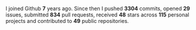 
I joined Github **7** years ago. Since then I pushed **3304** commits, opened **29** issues, submitted **834** pull requests, received **48** stars across **115** personal projects and contributed to **49** public repositories.
